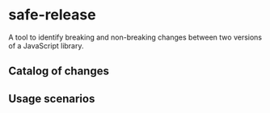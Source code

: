 # safe-release

A tool to identify breaking and non-breaking changes between two versions of a JavaScript library.

## Catalog of changes

## Usage scenarios

